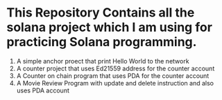# This Repository Contains all the solana project which I am using for practicing Solana programming.

1. A simple anchor proect that print Hello World to the network
2. A counter project that uses Ed21559 address for the counter account
3. A Counter on chain program that uses PDA for the counter account
4. A Movie Review Program with update and delete instruction and also uses PDA account
